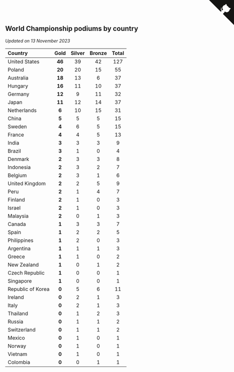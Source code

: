 ## World Championship podiums by country

*Updated on 13 November 2023*

| Country | Gold | Silver | Bronze | Total |
| :--- | :--: | :--: | :--: | :--: |
| United States | **46** | 39 | 42 | 127 |
| Poland | **20** | 20 | 15 | 55 |
| Australia | **18** | 13 | 6 | 37 |
| Hungary | **16** | 11 | 10 | 37 |
| Germany | **12** | 9 | 11 | 32 |
| Japan | **11** | 12 | 14 | 37 |
| Netherlands | **6** | 10 | 15 | 31 |
| China | **5** | 5 | 5 | 15 |
| Sweden | **4** | 6 | 5 | 15 |
| France | **4** | 4 | 5 | 13 |
| India | **3** | 3 | 3 | 9 |
| Brazil | **3** | 1 | 0 | 4 |
| Denmark | **2** | 3 | 3 | 8 |
| Indonesia | **2** | 3 | 2 | 7 |
| Belgium | **2** | 3 | 1 | 6 |
| United Kingdom | **2** | 2 | 5 | 9 |
| Peru | **2** | 1 | 4 | 7 |
| Finland | **2** | 1 | 0 | 3 |
| Israel | **2** | 1 | 0 | 3 |
| Malaysia | **2** | 0 | 1 | 3 |
| Canada | **1** | 3 | 3 | 7 |
| Spain | **1** | 2 | 2 | 5 |
| Philippines | **1** | 2 | 0 | 3 |
| Argentina | **1** | 1 | 1 | 3 |
| Greece | **1** | 1 | 0 | 2 |
| New Zealand | **1** | 0 | 1 | 2 |
| Czech Republic | **1** | 0 | 0 | 1 |
| Singapore | **1** | 0 | 0 | 1 |
| Republic of Korea | **0** | 5 | 6 | 11 |
| Ireland | **0** | 2 | 1 | 3 |
| Italy | **0** | 2 | 1 | 3 |
| Thailand | **0** | 1 | 2 | 3 |
| Russia | **0** | 1 | 1 | 2 |
| Switzerland | **0** | 1 | 1 | 2 |
| Mexico | **0** | 1 | 0 | 1 |
| Norway | **0** | 1 | 0 | 1 |
| Vietnam | **0** | 1 | 0 | 1 |
| Colombia | **0** | 0 | 1 | 1 |


<a href="https://github.com/jonatanklosko/wca_statistics" class="github-corner" aria-label="View source on Github"><svg width="80" height="80" viewBox="0 0 250 250" style="fill:#151513; color:#fff; position: absolute; top: 0; border: 0; right: 0;" aria-hidden="true"><path d="M0,0 L115,115 L130,115 L142,142 L250,250 L250,0 Z"></path><path d="M128.3,109.0 C113.8,99.7 119.0,89.6 119.0,89.6 C122.0,82.7 120.5,78.6 120.5,78.6 C119.2,72.0 123.4,76.3 123.4,76.3 C127.3,80.9 125.5,87.3 125.5,87.3 C122.9,97.6 130.6,101.9 134.4,103.2" fill="currentColor" style="transform-origin: 130px 106px;" class="octo-arm"></path><path d="M115.0,115.0 C114.9,115.1 118.7,116.5 119.8,115.4 L133.7,101.6 C136.9,99.2 139.9,98.4 142.2,98.6 C133.8,88.0 127.5,74.4 143.8,58.0 C148.5,53.4 154.0,51.2 159.7,51.0 C160.3,49.4 163.2,43.6 171.4,40.1 C171.4,40.1 176.1,42.5 178.8,56.2 C183.1,58.6 187.2,61.8 190.9,65.4 C194.5,69.0 197.7,73.2 200.1,77.6 C213.8,80.2 216.3,84.9 216.3,84.9 C212.7,93.1 206.9,96.0 205.4,96.6 C205.1,102.4 203.0,107.8 198.3,112.5 C181.9,128.9 168.3,122.5 157.7,114.1 C157.9,116.9 156.7,120.9 152.7,124.9 L141.0,136.5 C139.8,137.7 141.6,141.9 141.8,141.8 Z" fill="currentColor" class="octo-body"></path></svg></a><style>.github-corner:hover .octo-arm{animation:octocat-wave 560ms ease-in-out}@keyframes octocat-wave{0%,100%{transform:rotate(0)}20%,60%{transform:rotate(-25deg)}40%,80%{transform:rotate(10deg)}}@media (max-width:500px){.github-corner:hover .octo-arm{animation:none}.github-corner .octo-arm{animation:octocat-wave 560ms ease-in-out}}</style>
